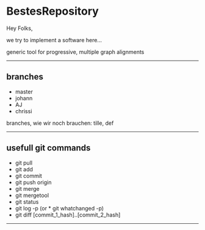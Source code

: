 # BestesRepository

Hey Folks,

we try to implement a software here... 

generic tool for progressive, multiple graph alignments

---

## branches
* master
* johann
* AJ
* chrissi

branches, wie wir noch brauchen: tille, def

---

## usefull git commands
* git pull
* git add
* git commit
* git push origin <yourBranch>
* git merge <branchYouWantToMergeWith>
* git mergetool
* git status
* git log -p (or * git whatchanged -p)
* git diff [commit_1_hash]..[commit_2_hash]
---
